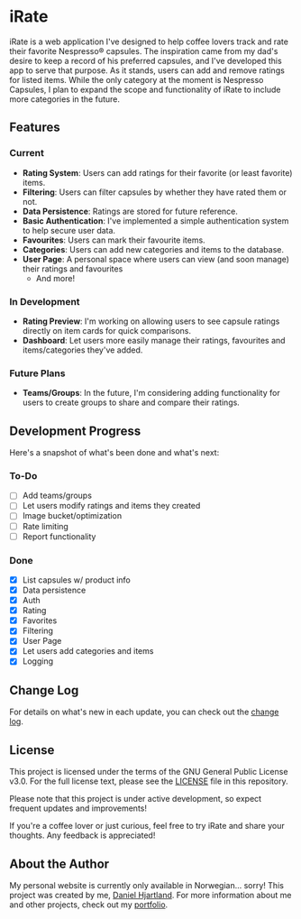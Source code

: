 # iRate
iRate is a web application I've designed to help coffee lovers track and rate their favorite Nespresso&reg; capsules. The inspiration came from my dad's desire to keep a record of his preferred capsules, and I've developed this app to serve that purpose. As it stands, users can add and remove ratings for listed items. While the only category at the moment is Nespresso Capsules, I plan to expand the scope and functionality of iRate to include more categories in the future.

## Features

### Current
- **Rating System**: Users can add ratings for their favorite (or least favorite) items.
- **Filtering**: Users can filter capsules by whether they have rated them or not.
- **Data Persistence**: Ratings are stored for future reference.
- **Basic Authentication**: I've implemented a simple authentication system to help secure user data.
- **Favourites**: Users can mark their favourite items.
- **Categories**: Users can add new categories and items to the database.
- **User Page**: A personal space where users can view (and soon manage) their ratings and favourites
  - And more!

### In Development
- **Rating Preview**: I'm working on allowing users to see capsule ratings directly on item cards for quick comparisons.
- **Dashboard**: Let users more easily manage their ratings, favourites and items/categories they've added.

### Future Plans
- **Teams/Groups**: In the future, I'm considering adding functionality for users to create groups to share and compare their ratings.

## Development Progress

Here's a snapshot of what's been done and what's next:

### To-Do
- [ ] Add teams/groups
- [ ] Let users modify ratings and items they created
- [ ] Image bucket/optimization
- [ ] Rate limiting
- [ ] Report functionality

### Done
- [x] List capsules w/ product info
- [x] Data persistence
- [x] Auth
- [x] Rating
- [x] Favorites
- [x] Filtering
- [x] User Page
- [x] Let users add categories and items
- [x] Logging

## Change Log
For details on what's new in each update, you can check out the [change log](CHANGELOG.md).

## License
This project is licensed under the terms of the GNU General Public License v3.0. For the full license text, please see the [LICENSE](LICENSE.md) file in this repository.

Please note that this project is under active development, so expect frequent updates and improvements!

If you're a coffee lover or just curious, feel free to try iRate and share your thoughts. Any feedback is appreciated!

## About the Author
My personal website is currently only available in Norwegian... sorry!
This project was created by me, [Daniel Hjartland](http://hjartland.com). For more information about me and other projects, check out my [portfolio](https://hjartland.dev/portefølje).

